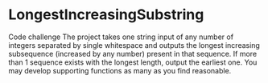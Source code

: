 # LongestIncreasingSubstring
Code challenge
The project takes one string input of any number of integers separated by single whitespace and outputs the longest increasing subsequence (increased by any number) present in that sequence.
If more than 1 sequence exists with the longest length, output the earliest one. You may develop supporting functions as many as you find reasonable.
